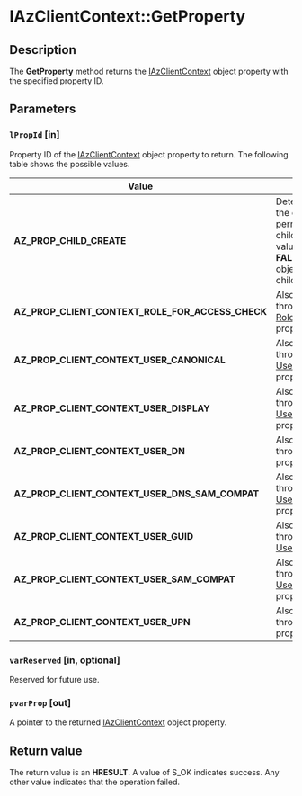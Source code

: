 # IAzClientContext::GetProperty

## Description

The **GetProperty** method returns the [IAzClientContext](https://learn.microsoft.com/windows/desktop/api/azroles/nn-azroles-iazclientcontext) object property with the specified property ID.

## Parameters

### `lPropId` [in]

Property ID of the [IAzClientContext](https://learn.microsoft.com/windows/desktop/api/azroles/nn-azroles-iazclientcontext) object property to return. The following table shows the possible values.

| Value | Meaning |
| --- | --- |
| **AZ_PROP_CHILD_CREATE** | Determines whether the current user has permission to create child objects. This value will always be **FALSE** because this object cannot have child objects. |
| **AZ_PROP_CLIENT_CONTEXT_ROLE_FOR_ACCESS_CHECK** | Also accessed through the [RoleForAccessCheck](https://learn.microsoft.com/windows/desktop/api/azroles/nf-azroles-iazclientcontext-get_roleforaccesscheck) property |
| **AZ_PROP_CLIENT_CONTEXT_USER_CANONICAL** | Also accessed through the [UserCanonical](https://learn.microsoft.com/windows/desktop/api/azroles/nf-azroles-iazclientcontext-get_usercanonical) property |
| **AZ_PROP_CLIENT_CONTEXT_USER_DISPLAY** | Also accessed through the [UserDisplay](https://learn.microsoft.com/windows/desktop/api/azroles/nf-azroles-iazclientcontext-get_userdisplay) property |
| **AZ_PROP_CLIENT_CONTEXT_USER_DN** | Also accessed through the [UserDn](https://learn.microsoft.com/windows/desktop/api/azroles/nf-azroles-iazclientcontext-get_userdn) property |
| **AZ_PROP_CLIENT_CONTEXT_USER_DNS_SAM_COMPAT** | Also accessed through the [UserDnsSamCompat](https://learn.microsoft.com/windows/desktop/api/azroles/nf-azroles-iazclientcontext-get_userdnssamcompat) property |
| **AZ_PROP_CLIENT_CONTEXT_USER_GUID** | Also accessed through the [UserGuid](https://learn.microsoft.com/windows/desktop/api/azroles/nf-azroles-iazclientcontext-get_userguid) property |
| **AZ_PROP_CLIENT_CONTEXT_USER_SAM_COMPAT** | Also accessed through the [UserSamCompat](https://learn.microsoft.com/windows/desktop/api/azroles/nf-azroles-iazclientcontext-get_usersamcompat) property |
| **AZ_PROP_CLIENT_CONTEXT_USER_UPN** | Also accessed through the [UserUpn](https://learn.microsoft.com/windows/desktop/api/azroles/nf-azroles-iazclientcontext-get_userupn) property |

### `varReserved` [in, optional]

Reserved for future use.

### `pvarProp` [out]

A pointer to the returned [IAzClientContext](https://learn.microsoft.com/windows/desktop/api/azroles/nn-azroles-iazclientcontext) object property.

## Return value

The return value is an **HRESULT**. A value of S_OK indicates success. Any other value indicates that the operation failed.